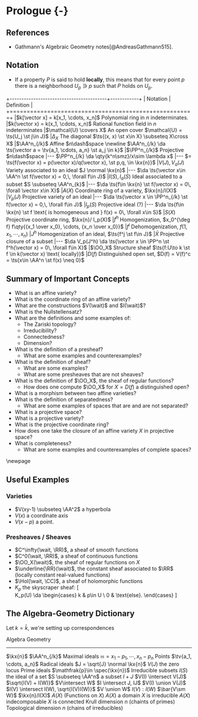 # Prologue {-}

## References 

- Gathmann's Algebraic Geometry notes[@AndreasGathmann515].

## Notation

- If a property $P$ is said to hold **locally**, this means that for every point $p$ there is a neighborhood $U_p \ni p$ such that $P$ holds on $U_p$.

+-----------------------------------------+------------+
| Notation                                | Definition |
+=========================================+============+
|$k[\vector x] = k[x_1, \cdots, x_n]$      Polynomial ring in $n$ indeterminates.
|$k(\vector x) = k(x_1, \cdots, x_n)$      Rational function field in $n$ indeterminates
|$\mathcal{U} \covers X$                   An open cover $\mathcal{U} = \ts{U_j \st j\in J}$
|$\Delta_X$                                The diagonal $\ts{(x, x) \st x\in X} \subseteq X\cross X$
|$\AA^n_{/k}$                              Affine $n\dash$space \newline $\AA^n_{/k} \da \ts{\vector a = \tv{a_1, \cdots, a_n} \st a_j \in k}$
|$\PP^n_{/k}$                              Projective $n\dash$space
|---                                       $\PP^n_{/k} \da \qty{k^n\smz}/x\sim \lambda x$
|---                                        $= \ts{f(\vector x) = p(\vector x)/q(\vector x), \st p,q, \in \kx{n}}$
|$V(J), V_a(J)$                            Variety associated to an ideal $J \normal \kx{n}$
|---                                       $\da \ts{\vector x\in \AA^n \st f(\vector x) = 0,\, \forall f\in J}$
|$I(S), I_a(S)$                            Ideal associated to a subset $S \subseteq \AA^n_{k}$
|---                                       $\da \ts{f\in \kx{n} \st f(\vector x) = 0\, \forall \vector x\in X}$
|$A(X)$                                    Coordinate ring of a variety, $\kx{n}/I(X)$
|$V_p(J)$                                  Projective variety of an ideal
|---                                       $\da \ts{\vector x \in \PP^n_{/k} \st f(\vector x) = 0,\, \forall f\in J}$
|$I_p(S)$                                  Projective ideal (?)
|---                                       $\da \ts{f\in \kx{n} \st f \text{ is homogeneous and } f(x) = 0\, \forall x\in S}$
|$S(X)$                                    Projective coordinate ring, $\kx{n}/ I_p(X)$
|$f^h$                                     Homogenization, $x_0^{\deg f} f\qty{{x_1 \over x_0}, \cdots, {x_n \over x_0}}$
|$f^i$                                     Dehomogenization, $f(1, x_1, \cdots, x_n)$
|$J^h$                                     Homogenization of an ideal, $\ts{f^j \st f\in J}$
|$\bar X$                                  Projective closure of a subset
|---                                       $\da V_p(J^h) \da \ts{\vector x \in \PP^n \st f^h(\vector x) = 0\, \forall f\in X}$
|$\OO_X$                                   Structure sheaf $\ts{f:U\to k \st f \in k(\vector x) \text{ locally}}$
|$D(f)$                                    Distinguished open set, $D(f) = V(f)^c = \ts{x\in \AA^n \st f(x) \neq 0}$


## Summary of Important Concepts

- What is an affine variety?
- What is the coordinate ring of an affine variety?
- What are the constructions $V(\wait)$ and $I(\wait)$?
- What is the Nullstellensatz?
- What are the definitions and some examples of:
  - The Zariski topology?
  - Irreducibility?
  - Connectedness?
  - Dimension?
- What is the definition of a presheaf?
  - What are some examples and counterexamples?
- What is the definition of sheaf?
  - What are some examples?
  - What are some presheaves that are not sheaves?
- What is the definition of $\OO_X$, the sheaf of regular functions?
  - How does one compute $\OO_X$ for $X = D(f)$ a distinguished open?
- What is a morphism between two affine varieties?
- What is the definition of separatedness?
  - What are some examples of spaces that are and are not separated?
- What is a projective space?
- What is a projective variety?
- What is the projective coordinate ring?
- How does one take the closure of an affine variety $X$ in projective space?
- What is completeness?
  - What are some examples and counterexamples of complete spaces?



\newpage

## Useful Examples

### Varieties

- $V(xy-1) \subseteq \AA^2$ a hyperbola
- $V(x)$ a coordinate axis
- $V(x-p)$ a point.

### Presheaves / Sheaves

- $C^\infty(\wait, \RR)$, a sheaf of smooth functions
- $C^0(\wait, \RR)$, a sheaf of continuous functions
- $\OO_X(\wait)$, the sheaf of regular functions on $X$
- $\underline{\RR}(\wait)$, the constant sheaf associated to $\RR$ (locally constant real-valued functions)
- $\Hol(\wait, \CC)$, a sheaf of holomorphic functions
- $K_p$ the skyscraper sheaf:
\[  
K_p(U) \da 
\begin{cases}
k & p\in U \\
0 & \text{else}.
\end{cases}
\]



## The Algebra-Geometry Dictionary

Let $k=\bar k$, we're setting up correspondences


Algebra                                                         Geometry
-----------------------------------------------------------     ------------------------------
$\kx{n}$                                                        $\AA^n_{/k}$
Maximal ideals $\mathfrak{m}={x_1 - p_1, \cdots, x_n - p_n}$    Points $\tv{a_1, \cdots, a_n}$
Radical ideals $J = \sqrt{J} \normal \kx{n}$                    $V(J)$ the zero locus
Prime ideals $\mathfrak{p}\in \spec(\kx{n})$                    Irreducible subsets
$I(S)$ the ideal of a set                                       $S \subseteq \AA^n$ a subset
$I + J$                                                         $V(I) \intersect V(J)$
$\sqrt{I(V) + I(W)}$                                            $V\intersect W$
$I \intersect J, IJ$                                            $V(I) \union V(J)$
$I(V) \intersect I(W), \sqrt{I(V)I(W)}$                         $V \union W$
$I(V) : I(W)$                                                   $\bar{V\sm W}$
$\kx{n}/I(X)$                                                   $A(X)$ (Functions on $X$)
$A(X)$ a domain                                                 $X$ is irreducible
$A(X)$ indecomposable                                           $X$ is connected
Krull dimension $n$ (chaints of primes)                         Topological dimension $n$ (chains of irreducibles)


